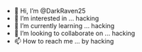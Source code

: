 - 👋 Hi, I’m @DarkRaven25
- 👀 I’m interested in ... hacking
- 🌱 I’m currently learning ... hacking
- 💞️ I’m looking to collaborate on ... hacking
- 📫 How to reach me ... by hacking

<!---
DarkRaven25/DarkRaven25 is a ✨ special ✨ repository because its `README.md` (this file) appears on your GitHub profile.
You can click the Preview link to take a look at your changes.
--->
